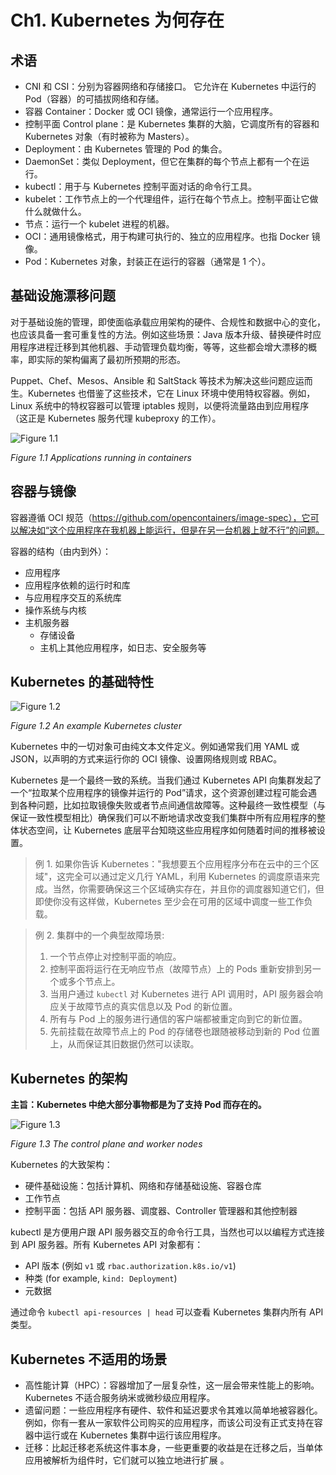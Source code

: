 # Ch1. Kubernetes 为何存在

## 术语

- CNI 和 CSI：分别为容器网络和存储接口。 它允许在 Kubernetes 中运行的 Pod（容器）的可插拔网络和存储。
- 容器 Container：Docker 或 OCI 镜像，通常运行一个应用程序。
- 控制平面 Control plane：是 Kubernetes 集群的大脑，它调度所有的容器和 Kubernetes 对象（有时被称为 Masters）。
- Deployment：由 Kubernetes 管理的 Pod 的集合。
- DaemonSet：类似 Deployment，但它在集群的每个节点上都有一个在运行。
- kubectl：用于与 Kubernetes 控制平面对话的命令行工具。
- kubelet：工作节点上的一个代理组件，运行在每个节点上。控制平面让它做什么就做什么。
- 节点：运行一个 kubelet 进程的机器。
- OCI：通用镜像格式，用于构建可执行的、独立的应用程序。也指 Docker 镜像。
- Pod：Kubernetes 对象，封装正在运行的容器（通常是 1 个）。

## 基础设施漂移问题

对于基础设施的管理，即使面临承载应用架构的硬件、合规性和数据中心的变化，也应该具备一套可重复性的方法。例如这些场景：Java 版本升级、替换硬件时应用程序进程迁移到其他机器、手动管理负载均衡，等等，这些都会增大漂移的概率，即实际的架构偏离了最初所预期的形态。

Puppet、Chef、Mesos、Ansible 和 SaltStack 等技术为解决这些问题应运而生。Kubernetes 也借鉴了这些技术，它在 Linux 环境中使用特权容器。例如，Linux 系统中的特权容器可以管理 iptables 规则，以便将流量路由到应用程序（这正是 Kubernetes 服务代理 kubeproxy 的工作）。

![Figure 1.1](../_resources/Figure1.1.svg)

_Figure 1.1 Applications running in containers_

## 容器与镜像

容器遵循 OCI 规范（https://github.com/opencontainers/image-spec），它可以解决如“这个应用程序在我机器上能运行，但是在另一台机器上就不行”的问题。

容器的结构（由内到外）：

- 应用程序
- 应用程序依赖的运行时和库
- 与应用程序交互的系统库
- 操作系统与内核
- 主机服务器
  - 存储设备
  - 主机上其他应用程序，如日志、安全服务等

## Kubernetes 的基础特性

![Figure 1.2](../_resources/Figure1.2.svg)

_Figure 1.2 An example Kubernetes cluster_

Kubernetes 中的一切对象可由纯文本文件定义。例如通常我们用 YAML 或 JSON，以声明的方式来运行你的 OCI 镜像、设置网络规则或 RBAC。

Kubernetes 是一个最终一致的系统。当我们通过 Kubernetes API 向集群发起了一个“拉取某个应用程序的镜像并运行的 Pod”请求，这个资源创建过程可能会遇到各种问题，比如拉取镜像失败或者节点间通信故障等。这种最终一致性模型（与保证一致性模型相比）确保我们可以不断地请求改变我们集群中所有应用程序的整体状态空间，让 Kubernetes 底层平台知晓这些应用程序如何随着时间的推移被设置。

> 例 1. 如果你告诉 Kubernetes："我想要五个应用程序分布在云中的三个区域"，这完全可以通过定义几行 YAML，利用 Kubernetes 的调度原语来完成。当然，你需要确保这三个区域确实存在，并且你的调度器知道它们，但即使你没有这样做，Kubernetes 至少会在可用的区域中调度一些工作负载。

> 例 2. 集群中的一个典型故障场景:
>
> 1. 一个节点停止对控制平面的响应。
> 2. 控制平面将运行在无响应节点（故障节点）上的 Pods 重新安排到另一个或多个节点上。
> 3. 当用户通过 `kubectl` 对 Kubernetes 进行 API 调用时，API 服务器会响应关于故障节点的真实信息以及 Pod 的新位置。
> 4. 所有与 Pod 上的服务进行通信的客户端都被重定向到它的新位置。
> 5. 先前挂载在故障节点上的 Pod 的存储卷也跟随被移动到新的 Pod 位置上，从而保证其旧数据仍然可以读取。

## Kubernetes 的架构

**主旨：Kubernetes 中绝大部分事物都是为了支持 Pod 而存在的。**

![Figure 1.3](../_resources/Figure1.3.svg)

_Figure 1.3 The control plane and worker nodes_

Kubernetes 的大致架构：

- 硬件基础设施：包括计算机、网络和存储基础设施、容器仓库
- 工作节点
- 控制平面：包括 API 服务器、调度器、Controller 管理器和其他控制器

kubectl 是方便用户跟 API 服务器交互的命令行工具，当然也可以以编程方式连接到 API 服务器。所有 Kubernetes API 对象都有：

- API 版本 (例如 `v1` 或 `rbac.authorization.k8s.io/v1`)
- 种类 (for example, `kind: Deployment`)
- 元数据

通过命令 `kubectl api-resources | head` 可以查看 Kubernetes 集群内所有 API 类型。

## Kubernetes 不适用的场景

- 高性能计算（HPC）：容器增加了一层复杂性，这一层会带来性能上的影响。Kubernetes 不适合服务纳米或微秒级应用程序。
- 遗留问题：一些应用程序有硬件、软件和延迟要求令其难以简单地被容器化。例如，你有一套从一家软件公司购买的应用程序，而该公司没有正式支持在容器中运行或在 Kubernetes 集群中运行该应用程序。
- 迁移：比起迁移老系统这件事本身，一些更重要的收益是在迁移之后，当单体应用被解析为组件时，它们就可以独立地进行扩展 。
